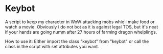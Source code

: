 # Keybot

A script to keep my character in WoW attacking mobs whie i make food or watch a movie.
Obviously i do not bot as it is against legal TOS, but it's neat if your hands are going numm after 27 hours of farming dragon whelplings.

How to use it: Either import the class "keybot" from "keybot" or call the class in the script with set attributes you want.
